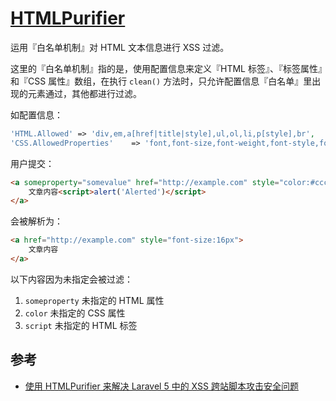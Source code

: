 # [HTMLPurifier](http://htmlpurifier.org/)

运用『白名单机制』对 HTML 文本信息进行 XSS 过滤。

这里的『白名单机制』指的是，使用配置信息来定义『HTML 标签』、『标签属性』和『CSS 属性』数组，在执行 `clean()` 方法时，只允许配置信息『白名单』里出现的元素通过，其他都进行过滤。

如配置信息：

```php
'HTML.Allowed' => 'div,em,a[href|title|style],ul,ol,li,p[style],br',
'CSS.AllowedProperties'    => 'font,font-size,font-weight,font-style,font-family',
```

用户提交：

```html
<a someproperty="somevalue" href="http://example.com" style="color:#ccc;font-size:16px">
    文章内容<script>alert('Alerted')</script>
</a>
```

会被解析为：

```html
<a href="http://example.com" style="font-size:16px">
    文章内容
</a>
```

以下内容因为未指定会被过滤：

1. `someproperty` 未指定的 HTML 属性
2. `color` 未指定的 CSS 属性
3. `script` 未指定的 HTML 标签

## 参考

- [使用 HTMLPurifier 来解决 Laravel 5 中的 XSS 跨站脚本攻击安全问题](https://laravel-china.org/articles/4798/the-use-of-htmlpurifier-to-solve-the-xss-xss-attacks-of-security-problems-in-laravel)